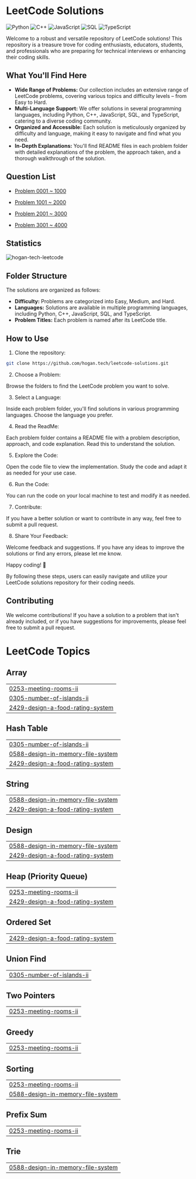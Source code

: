 # LeetCode Solutions

![Python](https://img.shields.io/badge/language-Python-blue.svg)
![C++](https://img.shields.io/badge/language-C++-orange.svg)
![JavaScript](https://img.shields.io/badge/language-JavaScript-yellow.svg)
![SQL](https://img.shields.io/badge/language-SQL-lightgrey.svg)
![TypeScript](https://img.shields.io/badge/language-TypeScript-blue.svg)

Welcome to a robust and versatile repository of LeetCode solutions! This repository is a treasure trove for coding enthusiasts, educators, students, and professionals who are preparing for technical interviews or enhancing their coding skills.

## What You'll Find Here

- **Wide Range of Problems:** Our collection includes an extensive range of LeetCode problems, covering various topics and difficulty levels – from Easy to Hard.
- **Multi-Language Support:** We offer solutions in several programming languages, including Python, C++, JavaScript, SQL, and TypeScript, catering to a diverse coding community.
- **Organized and Accessible:** Each solution is meticulously organized by difficulty and language, making it easy to navigate and find what you need.
- **In-Depth Explanations:** You'll find README files in each problem folder with detailed explanations of the problem, the approach taken, and a thorough walkthrough of the solution.

## Question List

- [Problem 0001 ~ 1000](./Question_List_0001_1000.md)

- [Problem 1001 ~ 2000](./Question_List_1001_2000.md)

- [Problem 2001 ~ 3000](./Question_List_2001_3000.md)

- [Problem 3001 ~ 4000](./Question_List_3001_4000.md)

## Statistics

<img src="https://leetcard.jacoblin.cool/hogantech" alt="hogan-tech-leetcode" />

## Folder Structure

The solutions are organized as follows:

- **Difficulty:** Problems are categorized into Easy, Medium, and Hard.
- **Languages:** Solutions are available in multiple programming languages, including Python, C++, JavaScript, SQL, and TypeScript.
- **Problem Titles:** Each problem is named after its LeetCode title.

## How to Use

1. Clone the repository:

```bash
git clone https://github.com/hogan.tech/leetcode-solutions.git
```

2. Choose a Problem:

Browse the folders to find the LeetCode problem you want to solve.

3. Select a Language:

Inside each problem folder, you'll find solutions in various programming languages. Choose the language you prefer.

4. Read the ReadMe:

Each problem folder contains a README file with a problem description, approach, and code explanation. Read this to understand the solution.

5. Explore the Code:

Open the code file to view the implementation. Study the code and adapt it as needed for your use case.

6. Run the Code:

You can run the code on your local machine to test and modify it as needed.

7. Contribute:

If you have a better solution or want to contribute in any way, feel free to submit a pull request.

8. Share Your Feedback:

Welcome feedback and suggestions. If you have any ideas to improve the solutions or find any errors, please let me know.

Happy coding! 🚀

By following these steps, users can easily navigate and utilize your LeetCode solutions repository for their coding needs.

## Contributing

We welcome contributions! If you have a solution to a problem that isn't already included, or if you have suggestions for improvements, please feel free to submit a pull request.


<!---LeetCode Topics Start-->
# LeetCode Topics
## Array
|  |
| ------- |
| [0253-meeting-rooms-ii](https://github.com/hogan-tech/leetcode-solution/tree/master/0253-meeting-rooms-ii) |
| [0305-number-of-islands-ii](https://github.com/hogan-tech/leetcode-solution/tree/master/0305-number-of-islands-ii) |
| [2429-design-a-food-rating-system](https://github.com/hogan-tech/leetcode-solution/tree/master/2429-design-a-food-rating-system) |
## Hash Table
|  |
| ------- |
| [0305-number-of-islands-ii](https://github.com/hogan-tech/leetcode-solution/tree/master/0305-number-of-islands-ii) |
| [0588-design-in-memory-file-system](https://github.com/hogan-tech/leetcode-solution/tree/master/0588-design-in-memory-file-system) |
| [2429-design-a-food-rating-system](https://github.com/hogan-tech/leetcode-solution/tree/master/2429-design-a-food-rating-system) |
## String
|  |
| ------- |
| [0588-design-in-memory-file-system](https://github.com/hogan-tech/leetcode-solution/tree/master/0588-design-in-memory-file-system) |
| [2429-design-a-food-rating-system](https://github.com/hogan-tech/leetcode-solution/tree/master/2429-design-a-food-rating-system) |
## Design
|  |
| ------- |
| [0588-design-in-memory-file-system](https://github.com/hogan-tech/leetcode-solution/tree/master/0588-design-in-memory-file-system) |
| [2429-design-a-food-rating-system](https://github.com/hogan-tech/leetcode-solution/tree/master/2429-design-a-food-rating-system) |
## Heap (Priority Queue)
|  |
| ------- |
| [0253-meeting-rooms-ii](https://github.com/hogan-tech/leetcode-solution/tree/master/0253-meeting-rooms-ii) |
| [2429-design-a-food-rating-system](https://github.com/hogan-tech/leetcode-solution/tree/master/2429-design-a-food-rating-system) |
## Ordered Set
|  |
| ------- |
| [2429-design-a-food-rating-system](https://github.com/hogan-tech/leetcode-solution/tree/master/2429-design-a-food-rating-system) |
## Union Find
|  |
| ------- |
| [0305-number-of-islands-ii](https://github.com/hogan-tech/leetcode-solution/tree/master/0305-number-of-islands-ii) |
## Two Pointers
|  |
| ------- |
| [0253-meeting-rooms-ii](https://github.com/hogan-tech/leetcode-solution/tree/master/0253-meeting-rooms-ii) |
## Greedy
|  |
| ------- |
| [0253-meeting-rooms-ii](https://github.com/hogan-tech/leetcode-solution/tree/master/0253-meeting-rooms-ii) |
## Sorting
|  |
| ------- |
| [0253-meeting-rooms-ii](https://github.com/hogan-tech/leetcode-solution/tree/master/0253-meeting-rooms-ii) |
| [0588-design-in-memory-file-system](https://github.com/hogan-tech/leetcode-solution/tree/master/0588-design-in-memory-file-system) |
## Prefix Sum
|  |
| ------- |
| [0253-meeting-rooms-ii](https://github.com/hogan-tech/leetcode-solution/tree/master/0253-meeting-rooms-ii) |
## Trie
|  |
| ------- |
| [0588-design-in-memory-file-system](https://github.com/hogan-tech/leetcode-solution/tree/master/0588-design-in-memory-file-system) |
<!---LeetCode Topics End-->